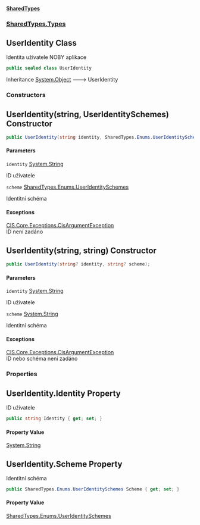 #### [SharedTypes](index.md 'index')
### [SharedTypes.Types](SharedTypes.Types.md 'SharedTypes.Types')

## UserIdentity Class

Identita uživatele NOBY aplikace

```csharp
public sealed class UserIdentity
```

Inheritance [System.Object](https://docs.microsoft.com/en-us/dotnet/api/System.Object 'System.Object') &#129106; UserIdentity
### Constructors

<a name='SharedTypes.Types.UserIdentity.UserIdentity(string,SharedTypes.Enums.UserIdentitySchemes)'></a>

## UserIdentity(string, UserIdentitySchemes) Constructor

```csharp
public UserIdentity(string identity, SharedTypes.Enums.UserIdentitySchemes scheme);
```
#### Parameters

<a name='SharedTypes.Types.UserIdentity.UserIdentity(string,SharedTypes.Enums.UserIdentitySchemes).identity'></a>

`identity` [System.String](https://docs.microsoft.com/en-us/dotnet/api/System.String 'System.String')

ID uživatele

<a name='SharedTypes.Types.UserIdentity.UserIdentity(string,SharedTypes.Enums.UserIdentitySchemes).scheme'></a>

`scheme` [SharedTypes.Enums.UserIdentitySchemes](https://docs.microsoft.com/en-us/dotnet/api/SharedTypes.Enums.UserIdentitySchemes 'SharedTypes.Enums.UserIdentitySchemes')

Identitní schéma

#### Exceptions

[CIS.Core.Exceptions.CisArgumentException](https://docs.microsoft.com/en-us/dotnet/api/CIS.Core.Exceptions.CisArgumentException 'CIS.Core.Exceptions.CisArgumentException')  
ID není zadáno

<a name='SharedTypes.Types.UserIdentity.UserIdentity(string,string)'></a>

## UserIdentity(string, string) Constructor

```csharp
public UserIdentity(string? identity, string? scheme);
```
#### Parameters

<a name='SharedTypes.Types.UserIdentity.UserIdentity(string,string).identity'></a>

`identity` [System.String](https://docs.microsoft.com/en-us/dotnet/api/System.String 'System.String')

ID uživatele

<a name='SharedTypes.Types.UserIdentity.UserIdentity(string,string).scheme'></a>

`scheme` [System.String](https://docs.microsoft.com/en-us/dotnet/api/System.String 'System.String')

Identitní schéma

#### Exceptions

[CIS.Core.Exceptions.CisArgumentException](https://docs.microsoft.com/en-us/dotnet/api/CIS.Core.Exceptions.CisArgumentException 'CIS.Core.Exceptions.CisArgumentException')  
ID nebo schéma není zadáno
### Properties

<a name='SharedTypes.Types.UserIdentity.Identity'></a>

## UserIdentity.Identity Property

ID uživatele

```csharp
public string Identity { get; set; }
```

#### Property Value
[System.String](https://docs.microsoft.com/en-us/dotnet/api/System.String 'System.String')

<a name='SharedTypes.Types.UserIdentity.Scheme'></a>

## UserIdentity.Scheme Property

Identitní schéma

```csharp
public SharedTypes.Enums.UserIdentitySchemes Scheme { get; set; }
```

#### Property Value
[SharedTypes.Enums.UserIdentitySchemes](https://docs.microsoft.com/en-us/dotnet/api/SharedTypes.Enums.UserIdentitySchemes 'SharedTypes.Enums.UserIdentitySchemes')